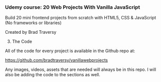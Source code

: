 ### Udemy course: 20 Web Projects With Vanilla JavaScript

Build 20 mini frontend projects from scratch with HTML5, CSS & JavaScript (No frameworks or libraries)

Created by Brad Traversy

3. The Code

All of the code for every project is available in the Github repo at:

https://github.com/bradtraversy/vanillawebprojects

Any images, videos, assets that are needed will always be in this repo. I will also be adding the code to the sections as well.
